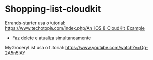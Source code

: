 # Shopping-list-cloudkit
Errands-starter usa o tutorial: https://www.techotopia.com/index.php/An_iOS_8_CloudKit_Example
- Faz delete e atualiza simultaneamente

MyGroceryList usa o tutorial: https://www.youtube.com/watch?v=Og-2A5n5IAY
